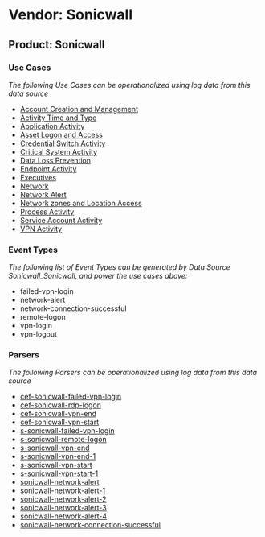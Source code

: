 Vendor: Sonicwall
=================
Product: Sonicwall
------------------

### Use Cases

_The following Use Cases can be operationalized using log data from this data source_

* [Account Creation and Management](usecase_account_creation_and_management.md)
* [Activity Time  and Type](usecase_activity_time__and_type.md)
* [Application Activity](usecase_application_activity.md)
* [Asset Logon and Access](usecase_asset_logon_and_access.md)
* [Credential Switch Activity](usecase_credential_switch_activity.md)
* [Critical System Activity](usecase_critical_system_activity.md)
* [Data Loss Prevention](usecase_data_loss_prevention.md)
* [Endpoint Activity](usecase_endpoint_activity.md)
* [Executives](usecase_executives.md)
* [Network](usecase_network.md)
* [Network Alert](usecase_network_alert.md)
* [Network zones and Location Access](usecase_network_zones_and_location_access.md)
* [Process Activity](usecase_process_activity.md)
* [Service Account Activity](usecase_service_account_activity.md)
* [VPN Activity](usecase_vpn_activity.md)


### Event Types

_The following list of Event Types can be generated by Data Source Sonicwall_Sonicwall, and power the use cases above:_

- failed-vpn-login
- network-alert
- network-connection-successful
- remote-logon
- vpn-login
- vpn-logout


### Parsers

_The following Parsers can be operationalized using log data from this data source_

* [cef-sonicwall-failed-vpn-login](parserContent_cef-sonicwall-failed-vpn-login.md)
* [cef-sonicwall-rdp-logon](parserContent_cef-sonicwall-rdp-logon.md)
* [cef-sonicwall-vpn-end](parserContent_cef-sonicwall-vpn-end.md)
* [cef-sonicwall-vpn-start](parserContent_cef-sonicwall-vpn-start.md)
* [s-sonicwall-failed-vpn-login](parserContent_s-sonicwall-failed-vpn-login.md)
* [s-sonicwall-remote-logon](parserContent_s-sonicwall-remote-logon.md)
* [s-sonicwall-vpn-end](parserContent_s-sonicwall-vpn-end.md)
* [s-sonicwall-vpn-end-1](parserContent_s-sonicwall-vpn-end-1.md)
* [s-sonicwall-vpn-start](parserContent_s-sonicwall-vpn-start.md)
* [s-sonicwall-vpn-start-1](parserContent_s-sonicwall-vpn-start-1.md)
* [sonicwall-network-alert](parserContent_sonicwall-network-alert.md)
* [sonicwall-network-alert-1](parserContent_sonicwall-network-alert-1.md)
* [sonicwall-network-alert-2](parserContent_sonicwall-network-alert-2.md)
* [sonicwall-network-alert-3](parserContent_sonicwall-network-alert-3.md)
* [sonicwall-network-alert-4](parserContent_sonicwall-network-alert-4.md)
* [sonicwall-network-connection-successful](parserContent_sonicwall-network-connection-successful.md)
